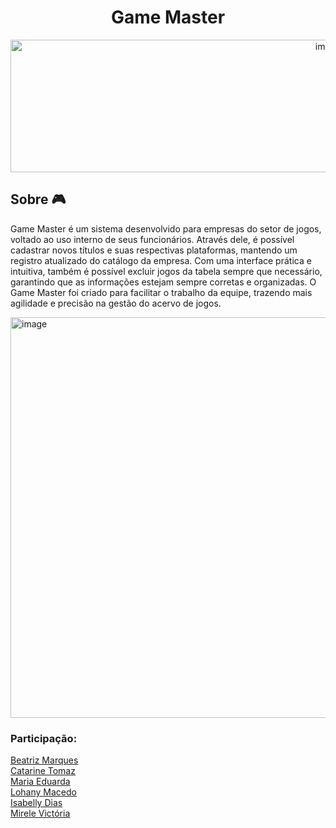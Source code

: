 <h1 align="center">Game Master</h1>
<div align="center">
<img width="1000" height="212" alt="image" src="https://github.com/user-attachments/assets/20f41680-1394-498f-aaa9-6ece92a97487" />
</div>


<h2>Sobre 🎮</h2>
<p>Game Master é um sistema desenvolvido para empresas do setor de jogos, voltado ao uso interno de seus funcionários. Através dele, é possível cadastrar novos títulos e suas respectivas plataformas, mantendo um registro atualizado do catálogo da empresa. Com uma interface prática e intuitiva, também é possível excluir jogos da tabela sempre que necessário, garantindo que as informações estejam sempre corretas e organizadas. O Game Master foi criado para facilitar o trabalho da equipe, trazendo mais agilidade e precisão na gestão do acervo de jogos.
</p>
<img width="1138" height="641" alt="image" src="https://github.com/user-attachments/assets/6f242a41-0a55-41f0-a065-062d6ef92130" />

<h3>Participação:</h3>

[Beatriz Marques](https://github.com/biaamarquess) <br>
[Catarine Tomaz](https://github.com/tomazzcatarine)  <br>
[Maria Eduarda](https://github.com/MariaGomesR)  <br>
[Lohany Macedo](https://github.com/Lohanyy17)  <br>
[Isabelly Dias](https://github.com/IDBaptista)  <br>
[Mirele Victória](https://github.com/Mvictoria218)
